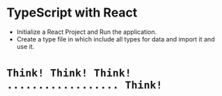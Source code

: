 # TypeScript with React

- Initialize a React Project and Run the application.
- Create a type file in which include all types for data and import it and use it.

# <code>Think! Think! Think! .................. Think!</code>
